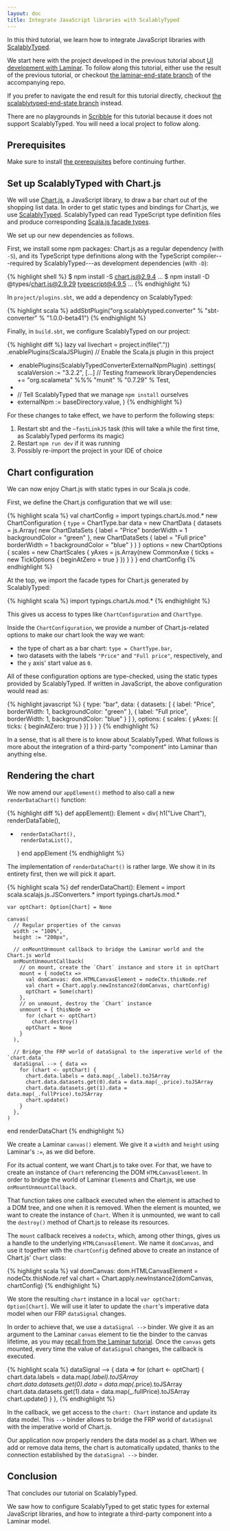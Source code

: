 ```yaml
---
layout: doc
title: Integrate JavaScript libraries with ScalablyTyped
---
```


In this third tutorial, we learn how to integrate JavaScript libraries with [ScalablyTyped](https://scalablytyped.org/).

We start here with the project developed in the previous tutorial about [UI development with Laminar](./laminar.html).
To follow along this tutorial, either use the result of the previous tutorial, or checkout [the laminar-end-state branch](https://github.com/sjrd/scalajs-sbt-vite-laminar-chartjs-example/tree/laminar-end-state) of the accompanying repo.

If you prefer to navigate the end result for this tutorial directly, checkout [the scalablytyped-end-state branch](https://github.com/sjrd/scalajs-sbt-vite-laminar-chartjs-example/tree/scalablytyped-end-state) instead.

There are no playgrounds in [Scribble](https://scribble.ninja/) for this tutorial because it does not support ScalablyTyped.
You will need a local project to follow along.

## Prerequisites

Make sure to install [the prerequisites](./index.html#prerequisites) before continuing further.

## Set up ScalablyTyped with Chart.js

We will use [Chart.js](https://www.chartjs.org/), a JavaScript library, to draw a bar chart out of the shopping list data.
In order to get static types and bindings for Chart.js, we use [ScalablyTyped](https://scalablytyped.org/).
ScalablyTyped can read TypeScript type definition files and produce corresponding [Scala.js facade types](/doc/interoperability/facade-types.html).

We set up our new dependencies as follows.

First, we install some npm packages: Chart.js as a regular dependency (with `-S`), and its TypeScript type definitions along with the TypeScript compiler---required by ScalablyTyped---as development dependencies (with `-D`):

{% highlight shell %}
$ npm install -S chart.js@2.9.4
...
$ npm install -D @types/chart.js@2.9.29 typescript@4.9.5
...
{% endhighlight %}

In `project/plugins.sbt`, we add a dependency on ScalablyTyped:

{% highlight scala %}
addSbtPlugin("org.scalablytyped.converter" % "sbt-converter" % "1.0.0-beta41")
{% endhighlight %}

Finally, in `build.sbt`, we configure ScalablyTyped on our project:

{% highlight diff %}
 lazy val livechart = project.in(file("."))
   .enablePlugins(ScalaJSPlugin) // Enable the Scala.js plugin in this project
+  .enablePlugins(ScalablyTypedConverterExternalNpmPlugin)
   .settings(
     scalaVersion := "3.2.2",
     [...]
     // Testing framework
     libraryDependencies += "org.scalameta" %%% "munit" % "0.7.29" % Test,
+
+    // Tell ScalablyTyped that we manage `npm install` ourselves
+    externalNpm := baseDirectory.value,
   )
{% endhighlight %}

For these changes to take effect, we have to perform the following steps:

1. Restart sbt and the `~fastLinkJS` task (this will take a while the first time, as ScalablyTyped performs its magic)
1. Restart `npm run dev` if it was running
1. Possibly re-import the project in your IDE of choice

## Chart configuration

We can now enjoy Chart.js with static types in our Scala.js code.

First, we define the Chart.js configuration that we will use:

{% highlight scala %}
  val chartConfig =
    import typings.chartJs.mod.*
    new ChartConfiguration {
      `type` = ChartType.bar
      data = new ChartData {
        datasets = js.Array(
          new ChartDataSets {
            label = "Price"
            borderWidth = 1
            backgroundColor = "green"
          },
          new ChartDataSets {
            label = "Full price"
            borderWidth = 1
            backgroundColor = "blue"
          }
        )
      }
      options = new ChartOptions {
        scales = new ChartScales {
          yAxes = js.Array(new CommonAxe {
            ticks = new TickOptions {
              beginAtZero = true
            }
          })
        }
      }
    }
  end chartConfig
{% endhighlight %}

At the top, we import the facade types for Chart.js generated by ScalablyTyped:

{% highlight scala %}
import typings.chartJs.mod.*
{% endhighlight %}

This gives us access to types like `ChartConfiguration` and `ChartType`.

Inside the `ChartConfiguration`, we provide a number of Chart.js-related options to make our chart look the way we want:

* the type of chart as a bar chart: `type = ChartType.bar`,
* two datasets with the labels `"Price"` and `"Full price"`, respectively, and
* the `y` axis' start value as `0`.

All of these configuration options are type-checked, using the static types provided by ScalablyTyped.
If written in JavaScript, the above configuration would read as:

{% highlight javascript %}
{
  type: "bar",
  data: {
    datasets: [
      {
        label: "Price",
        borderWidth: 1,
        backgroundColor: "green"
      },
      {
        label: "Full price",
        borderWidth: 1,
        backgroundColor: "blue"
      }
    ]
  },
  options: {
    scales: {
      yAxes: [{
        ticks: {
          beginAtZero: true
        }
      }]
    }
  }
}
{% endhighlight %}

In a sense, that is all there is to know about ScalablyTyped.
What follows is more about the integration of a third-party "component" into Laminar than anything else.

## Rendering the chart

We now amend our `appElement()` method to also call a new `renderDataChart()` function:

{% highlight diff %}
  def appElement(): Element =
     div(
       h1("Live Chart"),
       renderDataTable(),
+      renderDataChart(),
       renderDataList(),
     )
   end appElement
{% endhighlight %}

The implementation of `renderDataChart()` is rather large.
We show it in its entirety first, then we will pick it apart.

{% highlight scala %}
  def renderDataChart(): Element =
    import scala.scalajs.js.JSConverters.*
    import typings.chartJs.mod.*

    var optChart: Option[Chart] = None

    canvas(
      // Regular properties of the canvas
      width := "100%",
      height := "200px",

      // onMountUnmount callback to bridge the Laminar world and the Chart.js world
      onMountUnmountCallback(
        // on mount, create the `Chart` instance and store it in optChart
        mount = { nodeCtx =>
          val domCanvas: dom.HTMLCanvasElement = nodeCtx.thisNode.ref
          val chart = Chart.apply.newInstance2(domCanvas, chartConfig)
          optChart = Some(chart)
        },
        // on unmount, destroy the `Chart` instance
        unmount = { thisNode =>
          for (chart <- optChart)
            chart.destroy()
          optChart = None
        }
      ),

      // Bridge the FRP world of dataSignal to the imperative world of the `chart.data`
      dataSignal --> { data =>
        for (chart <- optChart) {
          chart.data.labels = data.map(_.label).toJSArray
          chart.data.datasets.get(0).data = data.map(_.price).toJSArray
          chart.data.datasets.get(1).data = data.map(_.fullPrice).toJSArray
          chart.update()
        }
      },
    )
  end renderDataChart
{% endhighlight %}

We create a Laminar `canvas()` element.
We give it a `width` and `height` using Laminar's `:=`, as we did before.

For its actual content, we want Chart.js to take over.
For that, we have to create an instance of `Chart` referencing the DOM `HTMLCanvasElement`.
In order to bridge the world of Laminar `Element`s and Chart.js, we use `onMountUnmountCallback`.

That function takes one callback executed when the element is attached to a DOM tree, and one when it is removed.
When the element is mounted, we want to create the instance of `Chart`.
When it is unmounted, we want to call the `destroy()` method of Chart.js to release its resources.

The `mount` callback receives a `nodeCtx`, which, among other things, gives us a handle to the underlying `HTMLCanvasElement`.
We name it `domCanvas`, and use it together with the `chartConfig` defined above to create an instance of Chart.js' `Chart` class:

{% highlight scala %}
val domCanvas: dom.HTMLCanvasElement = nodeCtx.thisNode.ref
val chart = Chart.apply.newInstance2(domCanvas, chartConfig)
{% endhighlight %}

We store the resulting `chart` instance in a local `var optChart: Option[Chart]`.
We will use it later to update the `chart`'s imperative data model when our FRP `dataSignal` changes.

In order to achieve that, we use a `dataSignal -->` binder.
We give it as an argument to the Laminar `canvas` element to tie the binder to the canvas lifetime, as you may [recall from the Laminar tutorial](laminar.html#editing-prices).
Once the `canvas` gets mounted, every time the value of `dataSignal` changes, the callback is executed.

{% highlight scala %}
dataSignal --> { data =>
  for (chart <- optChart) {
    chart.data.labels = data.map(_.label).toJSArray
    chart.data.datasets.get(0).data = data.map(_.price).toJSArray
    chart.data.datasets.get(1).data = data.map(_.fullPrice).toJSArray
    chart.update()
  }
},
{% endhighlight %}

In the callback, we get access to the `chart: Chart` instance and update its data model.
This `-->` binder allows to bridge the FRP world of `dataSignal` with the imperative world of Chart.js.

Our application now properly renders the data model as a chart.
When we add or remove data items, the chart is automatically updated, thanks to the connection established by the `dataSignal -->` binder.

## Conclusion

That concludes our tutorial on ScalablyTyped.

We saw how to configure ScalablyTyped to get static types for external JavaScript libraries, and how to integrate a third-party component into a Laminar model.
